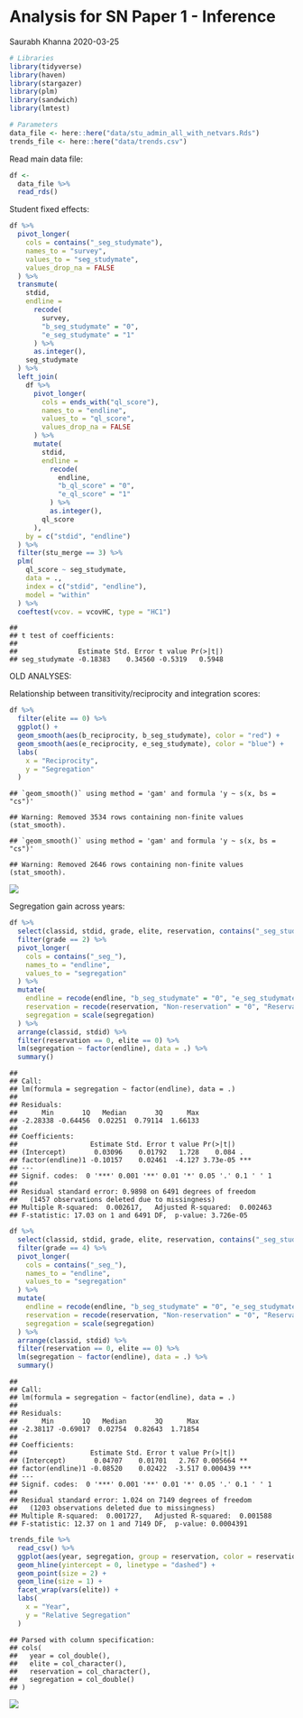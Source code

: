 Analysis for SN Paper 1 - Inference
================
Saurabh Khanna
2020-03-25

``` r
# Libraries
library(tidyverse)
library(haven)
library(stargazer)
library(plm)
library(sandwich)
library(lmtest)

# Parameters
data_file <- here::here("data/stu_admin_all_with_netvars.Rds")
trends_file <- here::here("data/trends.csv")
```

Read main data file:

``` r
df <-
  data_file %>%
  read_rds()
```

Student fixed effects:

``` r
df %>% 
  pivot_longer(
    cols = contains("_seg_studymate"),
    names_to = "survey",
    values_to = "seg_studymate",
    values_drop_na = FALSE
  ) %>%
  transmute(
    stdid, 
    endline = 
      recode(
        survey, 
        "b_seg_studymate" = "0",
        "e_seg_studymate" = "1"
      ) %>% 
      as.integer(), 
    seg_studymate
  ) %>% 
  left_join(
    df %>% 
      pivot_longer(
        cols = ends_with("ql_score"),
        names_to = "endline",
        values_to = "ql_score",
        values_drop_na = FALSE
      ) %>%
      mutate(
        stdid, 
        endline = 
          recode(
            endline, 
            "b_ql_score" = "0",
            "e_ql_score" = "1"
          ) %>% 
          as.integer(), 
        ql_score
      ),
    by = c("stdid", "endline")
  ) %>% 
  filter(stu_merge == 3) %>%
  plm(
    ql_score ~ seg_studymate,
    data = .,
    index = c("stdid", "endline"),
    model = "within"
  ) %>% 
  coeftest(vcov. = vcovHC, type = "HC1")
```

    ## 
    ## t test of coefficients:
    ## 
    ##               Estimate Std. Error t value Pr(>|t|)
    ## seg_studymate -0.18383    0.34560 -0.5319   0.5948

OLD ANALYSES:

Relationship between transitivity/reciprocity and integration scores:

``` r
df %>% 
  filter(elite == 0) %>% 
  ggplot() +
  geom_smooth(aes(b_reciprocity, b_seg_studymate), color = "red") +
  geom_smooth(aes(e_reciprocity, e_seg_studymate), color = "blue") +
  labs(
    x = "Reciprocity",
    y = "Segregation"
  )
```

    ## `geom_smooth()` using method = 'gam' and formula 'y ~ s(x, bs = "cs")'

    ## Warning: Removed 3534 rows containing non-finite values (stat_smooth).

    ## `geom_smooth()` using method = 'gam' and formula 'y ~ s(x, bs = "cs")'

    ## Warning: Removed 2646 rows containing non-finite values (stat_smooth).

![](analysis_inference_files/figure-gfm/unnamed-chunk-4-1.png)<!-- -->

Segregation gain across years:

``` r
df %>% 
  select(classid, stdid, grade, elite, reservation, contains("_seg_stud")) %>% 
  filter(grade == 2) %>% 
  pivot_longer(
    cols = contains("_seg_"),
    names_to = "endline",
    values_to = "segregation"
  ) %>% 
  mutate(
    endline = recode(endline, "b_seg_studymate" = "0", "e_seg_studymate" = "1") %>% parse_integer(),
    reservation = recode(reservation, "Non-reservation" = "0", "Reservation" = "1") %>% parse_integer(),
    segregation = scale(segregation)
  ) %>%
  arrange(classid, stdid) %>% 
  filter(reservation == 0, elite == 0) %>% 
  lm(segregation ~ factor(endline), data = .) %>% 
  summary()
```

    ## 
    ## Call:
    ## lm(formula = segregation ~ factor(endline), data = .)
    ## 
    ## Residuals:
    ##      Min       1Q   Median       3Q      Max 
    ## -2.28338 -0.64456  0.02251  0.79114  1.66133 
    ## 
    ## Coefficients:
    ##                  Estimate Std. Error t value Pr(>|t|)    
    ## (Intercept)       0.03096    0.01792   1.728    0.084 .  
    ## factor(endline)1 -0.10157    0.02461  -4.127 3.73e-05 ***
    ## ---
    ## Signif. codes:  0 '***' 0.001 '**' 0.01 '*' 0.05 '.' 0.1 ' ' 1
    ## 
    ## Residual standard error: 0.9898 on 6491 degrees of freedom
    ##   (1457 observations deleted due to missingness)
    ## Multiple R-squared:  0.002617,   Adjusted R-squared:  0.002463 
    ## F-statistic: 17.03 on 1 and 6491 DF,  p-value: 3.726e-05

``` r
df %>% 
  select(classid, stdid, grade, elite, reservation, contains("_seg_stud")) %>% 
  filter(grade == 4) %>% 
  pivot_longer(
    cols = contains("_seg_"),
    names_to = "endline",
    values_to = "segregation"
  ) %>% 
  mutate(
    endline = recode(endline, "b_seg_studymate" = "0", "e_seg_studymate" = "1") %>% parse_integer(),
    reservation = recode(reservation, "Non-reservation" = "0", "Reservation" = "1") %>% parse_integer(),
    segregation = scale(segregation)
  ) %>%
  arrange(classid, stdid) %>% 
  filter(reservation == 0, elite == 0) %>% 
  lm(segregation ~ factor(endline), data = .) %>% 
  summary()
```

    ## 
    ## Call:
    ## lm(formula = segregation ~ factor(endline), data = .)
    ## 
    ## Residuals:
    ##      Min       1Q   Median       3Q      Max 
    ## -2.38117 -0.69017  0.02754  0.82643  1.71854 
    ## 
    ## Coefficients:
    ##                  Estimate Std. Error t value Pr(>|t|)    
    ## (Intercept)       0.04707    0.01701   2.767 0.005664 ** 
    ## factor(endline)1 -0.08520    0.02422  -3.517 0.000439 ***
    ## ---
    ## Signif. codes:  0 '***' 0.001 '**' 0.01 '*' 0.05 '.' 0.1 ' ' 1
    ## 
    ## Residual standard error: 1.024 on 7149 degrees of freedom
    ##   (1203 observations deleted due to missingness)
    ## Multiple R-squared:  0.001727,   Adjusted R-squared:  0.001588 
    ## F-statistic: 12.37 on 1 and 7149 DF,  p-value: 0.0004391

``` r
trends_file %>% 
  read_csv() %>% 
  ggplot(aes(year, segregation, group = reservation, color = reservation)) +
  geom_hline(yintercept = 0, linetype = "dashed") +
  geom_point(size = 2) +
  geom_line(size = 1) +
  facet_wrap(vars(elite)) +
  labs(
    x = "Year",
    y = "Relative Segregation"
  )
```

    ## Parsed with column specification:
    ## cols(
    ##   year = col_double(),
    ##   elite = col_character(),
    ##   reservation = col_character(),
    ##   segregation = col_double()
    ## )

![](analysis_inference_files/figure-gfm/unnamed-chunk-6-1.png)<!-- -->

